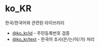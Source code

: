 # ko_KR

한국/한국어와 관련된 라이브러리

- [@ko_kr/id](./packages/id) - 주민등록번호 검증
- [@ko_kr/text](./packages/text) - 한국어 조사(은/는/이/가) 처리
